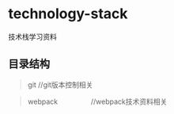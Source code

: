 # technology-stack
技术栈学习资料

目录结构
-------
> git                     //git版本控制相关

> webpack                 //webpack技术资料相关
